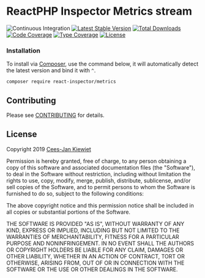 # ReactPHP Inspector Metrics stream

![Continuous Integration](https://github.com/reactphp-inspector/metrics/workflows/Continuous%20Integration/badge.svg)
[![Latest Stable Version](https://poser.pugx.org/react-inspector/metrics/v/stable.png)](https://packagist.org/packages/react-inspector/metrics)
[![Total Downloads](https://poser.pugx.org/react-inspector/metrics/downloads.png)](https://packagist.org/packages/react-inspector/metrics/stats)
[![Code Coverage](https://scrutinizer-ci.com/g/reactphp-inspector/metrics/badges/coverage.png?b=master)](https://scrutinizer-ci.com/g/reactphp-inspector/metrics/?branch=master)
[![Type Coverage](https://shepherd.dev/github/reactphp-inspector/metrics/coverage.svg)](https://shepherd.dev/github/reactphp-inspector/metrics)
[![License](https://poser.pugx.org/react-inspector/metrics/license.png)](https://packagist.org/packages/react-inspector/metrics)

### Installation ###

To install via [Composer](http://getcomposer.org/), use the command below, it will automatically detect the latest version and bind it with `^`.

```
composer require react-inspector/metrics 
```

## Contributing ##

Please see [CONTRIBUTING](CONTRIBUTING.md) for details.

## License ##

Copyright 2019 [Cees-Jan Kiewiet](http://wyrihaximus.net/)

Permission is hereby granted, free of charge, to any person
obtaining a copy of this software and associated documentation
files (the "Software"), to deal in the Software without
restriction, including without limitation the rights to use,
copy, modify, merge, publish, distribute, sublicense, and/or sell
copies of the Software, and to permit persons to whom the
Software is furnished to do so, subject to the following
conditions:

The above copyright notice and this permission notice shall be
included in all copies or substantial portions of the Software.

THE SOFTWARE IS PROVIDED "AS IS", WITHOUT WARRANTY OF ANY KIND,
EXPRESS OR IMPLIED, INCLUDING BUT NOT LIMITED TO THE WARRANTIES
OF MERCHANTABILITY, FITNESS FOR A PARTICULAR PURPOSE AND
NONINFRINGEMENT. IN NO EVENT SHALL THE AUTHORS OR COPYRIGHT
HOLDERS BE LIABLE FOR ANY CLAIM, DAMAGES OR OTHER LIABILITY,
WHETHER IN AN ACTION OF CONTRACT, TORT OR OTHERWISE, ARISING
FROM, OUT OF OR IN CONNECTION WITH THE SOFTWARE OR THE USE OR
OTHER DEALINGS IN THE SOFTWARE.
